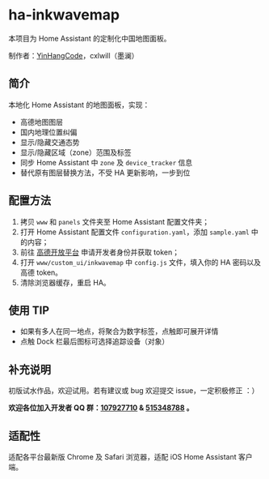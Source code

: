 # ha-inkwavemap

本项目为 Home Assistant 的定制化中国地图面板。

制作者：[YinHangCode](https://github.com/YinHangCode)，cxlwill（墨澜）

## 简介
本地化 Home Assistant 的地图面板，实现：

- 高德地图图层
- 国内地理位置纠偏
- 显示/隐藏交通态势
- 显示/隐藏区域（zone）范围及标签
- 同步 Home Assistant 中 `zone` 及 `device_tracker` 信息
- 替代原有图层替换方法，不受 HA 更新影响，一步到位

## 配置方法
1. 拷贝 `www` 和 `panels` 文件夹至 Home Assistant 配置文件夹；
2. 打开 Home Assistant 配置文件 `configuration.yaml`，添加 `sample.yaml` 中的内容；
3. 前往 [高德开放平台](http://lbs.amap.com/) 申请开发者身份并获取 token；
4. 打开 `www/custom_ui/inkwavemap` 中 `config.js` 文件，填入你的 HA 密码以及高德 token。
5. 清除浏览器缓存，重启 HA。

## 使用 TIP

- 如果有多人在同一地点，将聚合为数字标签，点触即可展开详情
- 点触 Dock 栏最后图标可选择追踪设备（对象）
 
## 补充说明
初版试水作品，欢迎试用。若有建议或 bug 欢迎提交 issue，一定积极修正 ：）

**欢迎各位加入开发者 QQ 群：[107927710](https://shang.qq.com/wpa/qunwpa?idkey=8b9566598f40dd68412065ada24184ef72c6bddaa11525ca26c4e1536a8f2a3d) & [515348788](https://jq.qq.com/?_wv=1027&k=5ZGk07E) 。**

## 适配性
适配各平台最新版 Chrome 及 Safari 浏览器，适配 iOS Home Assistant 客户端。




